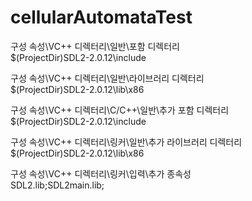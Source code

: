 # cellularAutomataTest
    
 구성 속성\VC++ 디렉터리\일반\포함 디렉터리   
$(ProjectDir)SDL2-2.0.12\include
    
 구성 속성\VC++ 디렉터리\일반\라이브러리 디렉터리   
$(ProjectDir)SDL2-2.0.12\lib\x86
    
 구성 속성\VC++ 디렉터리\C/C++\일반\추가 포함 디렉터리   
$(ProjectDir)SDL2-2.0.12\include
    
 구성 속성\VC++ 디렉터리\링커\일반\추가 라이브러리 디렉터리   
$(ProjectDir)SDL2-2.0.12\lib\x86
    
 구성 속성\VC++ 디렉터리\링커\입력\추가 종속성   
 SDL2.lib;SDL2main.lib;
